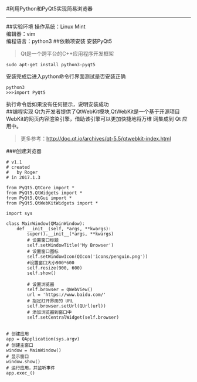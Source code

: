 #利用Python和PyQt5实现简易浏览器
***
##实验环境
操作系统：Linux Mint  
编辑器：vim  
编程语言：python3
##依赖项安装
安装PyQt5
>Qt是一个跨平台的C++应用程序开发框架

    sudo apt-get install python3-pyqt5
安装完成后进入python命令行界面测试是否安装正确  
    
    python3  
    >>>import PyQt5
执行命令后如果没有任何提示，说明安装成功  
##编程实现
Qt为开发者提供了QtWebKit模块,QtWebKit是一个基于开源项目
WebKit的网页内容渲染引擎，借助该引擎可以更加快捷地将万维
网集成到 Qt 应用中。
>更多参考：http://doc.qt.io/archives/qt-5.5/qtwebkit-index.html

###创建浏览器

    # v1.1
    # created
    #   by Roger
    # in 2017.1.3

    from PyQt5.QtCore import *
    from PyQt5.QtWidgets import *
    from PyQt5.QtGui import *
    from PyQt5.QtWebKitWidgets import *
    
    import sys
    
    class MainWindow(QMainWindow):
        def __init__(self, *args, **kwargs):
            super().__init__(*args, **kwargs)
            # 设置窗口标题
            self.setWindowTitle('My Browser')
            # 设置窗口图标
            self.setWindowIcon(QIcon('icons/penguin.png'))
            #设置窗口大小900*600
            self.resize(900, 600)
            self.show()

            # 设置浏览器
            self.browser = QWebView()
            url = 'https://www.baidu.com/'
            # 指定打开界面的 URL
            self.browser.setUrl(QUrl(url))
            # 添加浏览器到窗口中
            self.setCentralWidget(self.browser)


    # 创建应用
    app = QApplication(sys.argv)
    # 创建主窗口
    window = MainWindow()
    # 显示窗口
    window.show()
    # 运行应用，并监听事件
    app.exec_()    